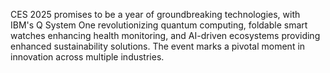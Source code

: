 CES 2025 promises to be a year of groundbreaking technologies, with IBM's Q System One revolutionizing quantum computing, foldable smart watches enhancing health monitoring, and AI-driven ecosystems providing enhanced sustainability solutions. The event marks a pivotal moment in innovation across multiple industries.